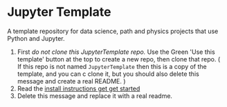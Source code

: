 # Jupyter Template

A template repository for data science, path and physics projects that
use Python and Jupyter. 

1. First *do not clone this JupyterTemplate repo.* Use the Green 'Use this template'
button at the top  to create a new repo, then clone that repo. 
( If this repo is not named `JupyterTemplate` then this is a copy of the template, and you can c
clone it, but you should also delete this message and create a real README. )
2. Read the [install instructions get get started](README-Install.md)
3. Delete this message and replace it with a real readme. 